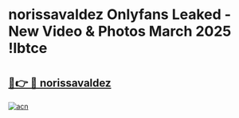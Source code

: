 # norissavaldez Onlyfans Leaked - New Video & Photos March 2025 !lbtce

# <h2><a href="https://95bgqh.iuczelnia.edu.pl?title=norissavaldez&ref=lbtce">🔗👉 🔴 norissavaldez</a></h2>

[![acn](https://github.com/user-attachments/assets/0f9c940e-d8b0-45ae-aac7-cd30a18b3e1c)](https://95bgqh.iuczelnia.edu.pl?title=norissavaldez&ref=lbtce)

